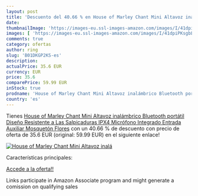 ```yaml
---
layout: post
title: 'Descuento del 40.66 % en House of Marley Chant Mini Altavoz inalá'
date: 
thumbnailImage: 'https://images-eu.ssl-images-amazon.com/images/I/41dpiPKsgbL._SL200_.jpg'
images: [ 'https://images-eu.ssl-images-amazon.com/images/I/41dpiPKsgbL._SL200_.jpg' ]
comments: true
category: ofertas
author: ring
slug: 'B01DKGP2KS-es'
description:
actualPrice: 35.6 EUR
currency: EUR
price: 35.6
comparePrice: 59.99 EUR
inStock: true
prodname: 'House of Marley Chant Mini Altavoz inalámbrico Bluetooth portátil  Diseño Resistente a Las Salpicaduras  IPX4   Micrófono Integrado  Entrada Auxiliar  Mosquetón  Flores'
country: 'es'
---
```


Tienes [House of Marley Chant Mini Altavoz inalámbrico Bluetooth portátil  Diseño Resistente a Las Salpicaduras  IPX4   Micrófono Integrado  Entrada Auxiliar  Mosquetón  Flores](https://www.amazon.es/dp/B01DKGP2KS/?tag=tolees-21) con un 40.66 % de descuento con precio de oferta de 35.6 EUR (original: 59.99 EUR) en el siguiente enlace!

[![House of Marley Chant Mini Altavoz inalá](https://images-eu.ssl-images-amazon.com/images/I/41dpiPKsgbL._SL200_.jpg)](https://www.amazon.es/dp/B01DKGP2KS/?tag=tolees-21)

Características principales:


[Accede a la oferta!!](https://www.amazon.es/dp/B01DKGP2KS/?tag=tolees-21)

Links participate in Amazon Associate program and might generate a comission on qualifying sales


